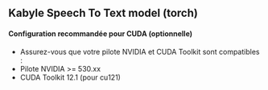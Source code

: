 ## Kabyle Speech To Text model (torch)








#### Configuration recommandée pour CUDA (optionnelle)
- Assurez-vous que votre pilote NVIDIA et CUDA Toolkit sont compatibles :
- Pilote NVIDIA >= 530.xx
- CUDA Toolkit 12.1 (pour cu121)
